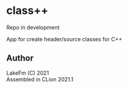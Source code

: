# class++

Repo in development <br>

App for create header/source classes for C++

## Author
 LakeFm (C) 2021 <br>
 Assembled in CLion 2021.1
